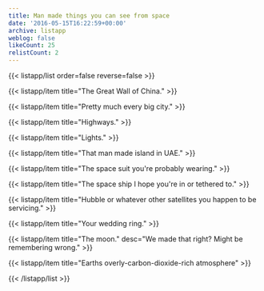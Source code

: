 ```yaml
---
title: Man made things you can see from space
date: '2016-05-15T16:22:59+00:00'
archive: listapp
weblog: false
likeCount: 25
relistCount: 2
---
```



{{< listapp/list order=false reverse=false >}}

   {{< listapp/item title="The Great Wall of China." >}}

   {{< listapp/item title="Pretty much every big city." >}}

   {{< listapp/item title="Highways." >}}

   {{< listapp/item title="Lights." >}}

   {{< listapp/item title="That man made island in UAE." >}}

   {{< listapp/item title="The space suit you're probably wearing." >}}

   {{< listapp/item title="The space ship I hope you're in or tethered to." >}}

   {{< listapp/item title="Hubble or whatever other satellites you happen to be servicing." >}}

   {{< listapp/item title="Your wedding ring." >}}

   {{< listapp/item title="The moon."
      desc="We made that right? Might be remembering wrong." >}}

   {{< listapp/item title="Earths overly-carbon-dioxide-rich atmosphere" >}}

{{< /listapp/list >}}
